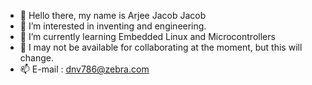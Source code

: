 - 👋 Hello there, my name is Arjee Jacob Jacob
- 👀 I’m interested in inventing and engineering.
- 🌱 I’m currently learning Embedded Linux and Microcontrollers
- 💞️ I may not be available for collaborating at the moment, but this will change.
- 📫 E-mail : dnv786@zebra.com

<!---
dnv786/dnv786 is a ✨ special ✨ repository because its `README.md` (this file) appears on your GitHub profile.
You can click the Preview link to take a look at your changes.
--->
